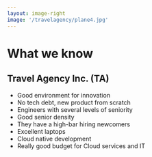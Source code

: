 ```yaml
---
layout: image-right
image: '/travelagency/plane4.jpg'
---
```


# What we know

## Travel Agency Inc. (TA)

* Good environment for innovation
* No tech debt, new product from scratch
* Engineers with several levels of seniority
* Good senior density
* They have a high-bar hiring newcomers
* Excellent laptops
* Cloud native development
* Really good budget for Cloud services and IT
